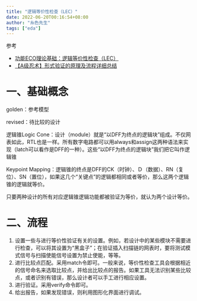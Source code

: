 ```yaml
---
title: "逻辑等价性检查（LEC）"
date: 2022-06-20T00:16:54+08:00
author: "糸色先生"
tags: ["eda"]
---
```


参考
- [功能ECO理论基础：逻辑等价性检查（LEC）
](https://mp.weixin.qq.com/s/8YsGMea-Kl5nnTsX0UoxgQ)
- [【A级忍术】形式验证的原理及流程详细总结
](https://zhuanlan.zhihu.com/p/436453322)


# 一、基础概念

golden：参考模型

revised：待比较的设计

逻辑锥Logic Cone：设计（module）就是“以DFF为终点的逻辑块”组成。不仅网表如此，RTL也是一样。所有数字电路都可以用always和assign这两种语法来实现（latch可以看作是DFF的一种）。这些“以DFF为终点的逻辑块”我们把它叫作逻辑锥

Keypoint Mapping：逻辑锥的终点是DFF的CK（时钟）、Ｄ（数据）、RN（复位）、SN（置位），如果这几个“关键点”的逻辑都相同或者等价，那么这两个逻辑锥的逻辑就等价。

只要两种设计的所有对应逻辑锥逻辑功能都被验证为等价，就认为两个设计等价。

# 二、流程

1. 设置一些与进行等价性验证有关的设置。例如，若设计中的某些模块不需要进行检查，可以将其设置为“黑盒子”；在验证插入扫描链的网表时，要将测试模式信号与扫描使能信号设置为禁止使能，等等。  
2. 进行比较点匹配。采用match令即可。一般来说，等价性检查工具会根据相近的信号命名来选取比较点，并给出比较点的报告。如果工具无法识别某些比较点，或者识别有错误，那么设计者可以手工进行相应设置。   
3. 进行验证。采用verify命令即可。
4. 给出报告，如果发现错误，则利用图形化界面进行调试。